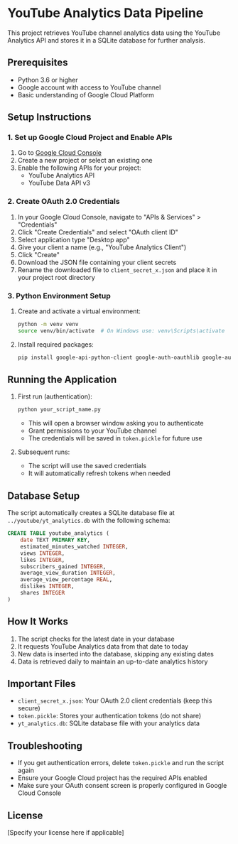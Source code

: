 # YouTube Analytics Data Pipeline

This project retrieves YouTube channel analytics data using the YouTube Analytics API and stores it in a SQLite database for further analysis.

## Prerequisites

- Python 3.6 or higher
- Google account with access to YouTube channel
- Basic understanding of Google Cloud Platform

## Setup Instructions

### 1. Set up Google Cloud Project and Enable APIs

1. Go to [Google Cloud Console](https://console.cloud.google.com/)
2. Create a new project or select an existing one
3. Enable the following APIs for your project:
   - YouTube Analytics API
   - YouTube Data API v3

### 2. Create OAuth 2.0 Credentials

1. In your Google Cloud Console, navigate to "APIs & Services" > "Credentials"
2. Click "Create Credentials" and select "OAuth client ID"
3. Select application type "Desktop app"
4. Give your client a name (e.g., "YouTube Analytics Client")
5. Click "Create"
6. Download the JSON file containing your client secrets
7. Rename the downloaded file to `client_secret_x.json` and place it in your project root directory

### 3. Python Environment Setup

1. Create and activate a virtual environment:
   ```bash
   python -m venv venv
   source venv/bin/activate  # On Windows use: venv\Scripts\activate
   ```

2. Install required packages:
   ```bash
   pip install google-api-python-client google-auth-oauthlib google-auth sqlite3
   ```

## Running the Application

1. First run (authentication):
   ```bash
   python your_script_name.py
   ```
   - This will open a browser window asking you to authenticate
   - Grant permissions to your YouTube channel
   - The credentials will be saved in `token.pickle` for future use

2. Subsequent runs:
   - The script will use the saved credentials
   - It will automatically refresh tokens when needed

## Database Setup

The script automatically creates a SQLite database file at `../youtube/yt_analytics.db` with the following schema:

```sql
CREATE TABLE youtube_analytics (
    date TEXT PRIMARY KEY,
    estimated_minutes_watched INTEGER,
    views INTEGER,
    likes INTEGER,
    subscribers_gained INTEGER,
    average_view_duration INTEGER,
    average_view_percentage REAL,
    dislikes INTEGER,
    shares INTEGER
)
```

## How It Works

1. The script checks for the latest date in your database
2. It requests YouTube Analytics data from that date to today
3. New data is inserted into the database, skipping any existing dates
4. Data is retrieved daily to maintain an up-to-date analytics history

## Important Files

- `client_secret_x.json`: Your OAuth 2.0 client credentials (keep this secure)
- `token.pickle`: Stores your authentication tokens (do not share)
- `yt_analytics.db`: SQLite database file with your analytics data

## Troubleshooting

- If you get authentication errors, delete `token.pickle` and run the script again
- Ensure your Google Cloud project has the required APIs enabled
- Make sure your OAuth consent screen is properly configured in Google Cloud Console

## License

[Specify your license here if applicable]
